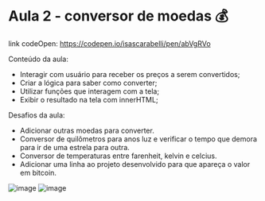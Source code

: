 # Aula 2 - conversor de moedas 💰

link codeOpen: https://codepen.io/isascarabelli/pen/abVgRVo

Conteúdo da aula:
* Interagir com usuário para receber os preços a serem convertidos;
* Criar a lógica para saber como converter;
* Utilizar funções que interagem com a tela;
* Exibir o resultado na tela com innerHTML;

Desafios da aula:
* Adicionar outras moedas para converter.
* Conversor de quilômetros para anos luz e verificar o tempo que demora para ir de uma estrela para outra.
* Conversor de temperaturas entre farenheit, kelvin e celcius.
* Adicionar uma linha ao projeto desenvolvido para que apareça o valor em bitcoin.



![image](https://user-images.githubusercontent.com/73960096/157517121-4c9af4d1-fd0b-4e4b-a2e9-d374672df5a1.png)
![image](https://user-images.githubusercontent.com/73960096/157524041-fba18cd8-2f0e-41ce-ab6b-e9e42c1edbad.png)
